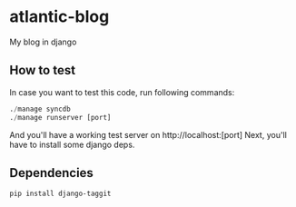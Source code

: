 atlantic-blog
=============

My blog in django

## How to test

In case you want to test this code, run following commands:

```python
./manage syncdb
./manage runserver [port]
```

And you'll have a working test server on http://localhost:[port]
Next, you'll have to install some django deps.

## Dependencies

```
pip install django-taggit
```
